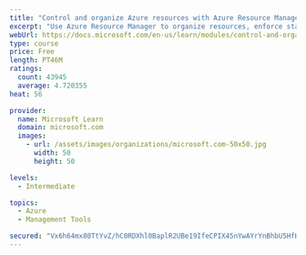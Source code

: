 ```yaml
---
title: "Control and organize Azure resources with Azure Resource Manager"
excerpt: "Use Azure Resource Manager to organize resources, enforce standards, and protect critical assets from deletion."
webUrl: https://docs.microsoft.com/en-us/learn/modules/control-and-organize-with-azure-resource-manager/
type: course
price: Free
length: PT46M
ratings:
  count: 43945
  average: 4.720355
heat: 56

provider:
  name: Microsoft Learn
  domain: microsoft.com
  images:
    - url: /assets/images/organizations/microsoft.com-50x50.jpg
      width: 50
      height: 50

levels:
  - Intermediate

topics:
  - Azure
  - Management Tools

secured: "Vx6h64mx80TtYvZ/hC0RDXhl0BaplR2UBe19IfeCPIX45nYwAYrYnBhbU5HfH6y28GRfktxtQx5GJsdxopJ2UvkFZydbEOKkgodRXHW5XemeJDKzQx90hXDfJAZZsfyuf69luy8/dPTpdByWwAdWKeqWjXYS1RtqR5HAimKzFRA0UrPRkXmovo0ybaiePCLQf3RpVK0yDQajjTMKcxREGAJZ0PYAr1yjAqyBUmjjDS+ZuhjGdm9amasvGMNVYf8O4yVwxYzG0pe5O6j6j/IrDl5Lqcwd5bfPlqRf6bWLoJgYzZ576oMF10I8iPE1JaPwHbPFuxxgrC9IodAdElNE1l+Ij8Rh2e25ulvSalqyoiA1Ve8kojCZsc4/iRdMZHXqo7hVTOo4S7GvTuwlAfGt8yf4D5xngJ/MeTpZ1BDhd8xPCiKxzXo3s7r5/Z1KMLq2;qgjh1TjD0cJnzZvQ4D5nng=="
---
```


